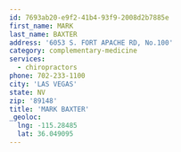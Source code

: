 ```yaml
---
id: 7693ab20-e9f2-41b4-93f9-2008d2b7885e
first_name: MARK
last_name: BAXTER
address: '6053 S. FORT APACHE RD, No.100'
category: complementary-medicine
services:
  - chiropractors
phone: 702-233-1100
city: 'LAS VEGAS'
state: NV
zip: '89148'
title: 'MARK BAXTER'
_geoloc:
  lng: -115.28485
  lat: 36.049095
---
```

